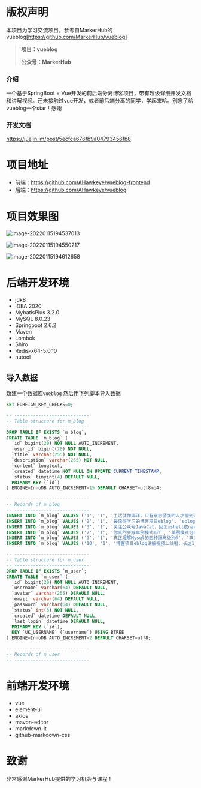 # 版权声明
本项目为学习交流项目，参考自MarkerHub的vueblog[https://github.com/MarkerHub/vueblog]

> **项目：vueblog**
>
> **公众号：MarkerHub**

### 介绍

一个基于SpringBoot + Vue开发的前后端分离博客项目，带有超级详细开发文档和讲解视频。还未接触过vue开发，或者前后端分离的同学，学起来哈。别忘了给vueblog一个star！感谢

### 开发文档

https://juejin.im/post/5ecfca676fb9a04793456fb8

# 项目地址
- 前端：https://github.com/AHawkeye/vueblog-frontend
- 后端：https://github.com/AHawkeye/vueblog
# 项目效果图

![image-20220115194537013](E:/vueblog-frontend/README.assets/image-20220115194537013.png)

![image-20220115194550217](E:/vueblog-frontend/README.assets/image-20220115194550217.png)

![image-20220115194612658](E:/vueblog-frontend/README.assets/image-20220115194612658.png)

# 后端开发环境

- jdk8
- IDEA 2020
- MybatisPlus 3.2.0
- MySQL 8.0.23
- Springboot 2.6.2
- Maven
- Lombok
- Shiro
- Redis-x64-5.0.10
- hutool

## 导入数据

新建一个数据库`vueblog` 然后用下列脚本导入数据

```SQL
SET FOREIGN_KEY_CHECKS=0;

-- ----------------------------
-- Table structure for m_blog
-- ----------------------------
DROP TABLE IF EXISTS `m_blog`;
CREATE TABLE `m_blog` (
  `id` bigint(20) NOT NULL AUTO_INCREMENT,
  `user_id` bigint(20) NOT NULL,
  `title` varchar(255) NOT NULL,
  `description` varchar(255) NOT NULL,
  `content` longtext,
  `created` datetime NOT NULL ON UPDATE CURRENT_TIMESTAMP,
  `status` tinyint(4) DEFAULT NULL,
  PRIMARY KEY (`id`)
) ENGINE=InnoDB AUTO_INCREMENT=15 DEFAULT CHARSET=utf8mb4;

-- ----------------------------
-- Records of m_blog
-- ----------------------------
INSERT INTO `m_blog` VALUES ('1', '1', '生活就像海洋，只有意志坚强的人才能到达彼岸', '这里是摘要哈哈哈', '内容？？？', '2020-05-21 22:08:42', '0');
INSERT INTO `m_blog` VALUES ('2', '1', '最值得学习的博客项目eblog', 'eblog是一个基于Springboot2.1.2开发的博客学习项目，为了让项目融合更多的知识点，达到学习目的，编写了详细的从0到1开发文档。主要学习包括：自定义Freemarker标签，使用shiro+redis完成了会话共享，redis的zset结构完成本周热议排行榜，t-io+websocket完成即时消息通知和群聊，rabbitmq+elasticsearch完成博客内容搜索引擎等。值得学习的地方很多！', '**推荐阅读：**\r\n\r\n[分享一套SpringBoot开发博客系统源码，以及完整开发文档！速度保存！](https://mp.weixin.qq.com/s/jz6e977xP-OyaAKNjNca8w)\r\n\r\n[Github上最值得学习的100个Java开源项目，涵盖各种技术栈！](https://mp.weixin.qq.com/s/N-U0TaEUXnBFfBsmt_OESQ)\r\n\r\n[2020年最新的常问企业面试题大全以及答案](https://mp.weixin.qq.com/s/lR5LC5GnD2Gs59ecV5R0XA)', '2020-05-28 09:36:38', '0');
INSERT INTO `m_blog` VALUES ('3', '1', '关注公众号JavaCat，回复xshell或navicat获取破解对应工具', '视频中所用到的xshell和navicat直接获取哈！', '### 工具获取\r\n\r\n* xshell 6 绿色破解版：关注公众号：JavaCat，回复 xshell 获取\r\n* Navicat 11 简体中文版：关注公众号：JavaCat，回复 navicat 获取\r\n\r\n公众号二维码：\r\n\r\n![JavaCat](//image-1300566513.cos.ap-guangzhou.myqcloud.com/upload/images/20201020/7fa16a1f957f4cfebe7be1f6675f6f36.png \"JavaCat\")\r\n\r\n直接扫码回复对应关键字\r\n\r\n**推荐阅读：**\r\n\r\n[B站86K播放量，SpringBoot+Vue前后端分离完整入门教程！](https://mp.weixin.qq.com/s/jGEkHTf2X8l-wUenc-PpEw)\r\n\r\n[分享一套SpringBoot开发博客系统源码，以及完整开发文档！速度保存！](https://mp.weixin.qq.com/s/jz6e977xP-OyaAKNjNca8w)\r\n\r\n[Github上最值得学习的100个Java开源项目，涵盖各种技术栈！](https://mp.weixin.qq.com/s/N-U0TaEUXnBFfBsmt_OESQ)\r\n\r\n[2020年最新的常问企业面试题大全以及答案](https://mp.weixin.qq.com/s/lR5LC5GnD2Gs59ecV5R0XA)', '2020-10-20 05:05:31', '0');
INSERT INTO `m_blog` VALUES ('7', '1', '你真的会写单例模式吗?', '单例模式可能是代码最少的模式了，但是少不一定意味着简单，想要用好、用对单例模式，还真得费一番脑筋。本文对 Java 中常见的单例模式写法做了一个总结，如有错漏之处，恳请读者指正。', '> 作者：吃桔子的攻城狮 来源：http://www.tekbroaden.com/singleton-java.html\n\n\n单例模式可能是代码最少的模式了，但是少不一定意味着简单，想要用好、用对单例模式，还真得费一番脑筋。本文对 Java 中常见的单例模式写法做了一个总结，如有错漏之处，恳请读者指正。\n\n饿汉法\n===\n\n顾名思义，饿汉法就是在第一次引用该类的时候就创建对象实例，而不管实际是否需要创建。代码如下：\n\n```\npublic class Singleton {  \n    private static Singleton = new Singleton();\n    private Singleton() {}\n    public static getSignleton(){\n        return singleton;\n    }\n}\n\n```\n\n这样做的好处是编写简单，但是无法做到延迟创建对象。但是我们很多时候都希望对象可以尽可能地延迟加载，从而减小负载，所以就需要下面的懒汉法：\n', '2020-05-22 00:42:44', '0');
INSERT INTO `m_blog` VALUES ('9', '1', '真正理解Mysql的四种隔离级别@', '事务是应用程序中一系列严密的操作，所有操作必须成功完成，否则在每个操作中所作的所有更改都会被撤消。也就是事务具有原子性，一个事务中的一系列的操作要么全部成功，要么一个都不做。\n\n事务的结束有两种，当事务中的所以步骤全部成功执行时，事务提交。如果其中一个步骤失败，将发生回滚操作，撤消撤消之前到事务开始时的所以操作。', '### 什么是事务  \n\n> 事务是应用程序中一系列严密的操作，所有操作必须成功完成，否则在每个操作中所作的所有更改都会被撤消。也就是事务具有原子性，一个事务中的一系列的操作要么全部成功，要么一个都不做。\n> \n> 事务的结束有两种，当事务中的所以步骤全部成功执行时，事务提交。如果其中一个步骤失败，将发生回滚操作，撤消撤消之前到事务开始时的所以操作。\n\n**事务的 ACID**\n\n事务具有四个特征：原子性（ Atomicity ）、一致性（ Consistency ）、隔离性（ Isolation ）和持续性（ Durability ）。这四个特性简称为 ACID 特性。\n\n> 1 、原子性。事务是数据库的逻辑工作单位，事务中包含的各操作要么都做，要么都不做\n> \n> 2 、一致性。事 务执行的结果必须是使数据库从一个一致性状态变到另一个一致性状态。因此当数据库只包含成功事务提交的结果时，就说数据库处于一致性状态。如果数据库系统 运行中发生故障，有些事务尚未完成就被迫中断，这些未完成事务对数据库所做的修改有一部分已写入物理数据库，这时数据库就处于一种不正确的状态，或者说是 不一致的状态。', '2020-05-22 22:04:46', '0');
INSERT INTO `m_blog` VALUES ('10', '1', '博客项目eblog讲解视频上线啦，长达17个小时！！', '1. 慕课网免费资源好久都没更新了，新教程大都付费\n2. B站上的视频繁多，通过收藏和弹幕数量通常很容易判断出视频是否优质\n3. 讲真，B站的弹幕文化，让我觉得，我不是一个在学习，自古人才出评论。哈哈哈\n4. B站视频通常广告少，up主的用心录制，通常只为了你关注他', 'ok，再回到我们的eblog项目，源码、文档、视频我都开源出来了。来些基本操作：github上给个star，B站视频给个三连支持咧。\n\neblog源码：https://github.com/MarkerHub/eblog\n\n点击这里：[10+篇完整开发文档](https://mp.weixin.qq.com/mp/homepage?__biz=MzIwODkzOTc1MQ==&hid=1&sn=8e512316c3dfe140e636d0c996951166)\n\n![](//image-1300566513.cos.ap-guangzhou.myqcloud.com/upload/images/20200508/c290d945b7d24c79b172759bdb5b94e0.png)\n\n视频讲解：（记得关注我噢！）\n\nhttps://www.bilibili.com/video/BV1ri4y1x71A\n\n![](//image-1300566513.cos.ap-guangzhou.myqcloud.com/upload/images/20200508/983b5abc1c934360a1a1362347a275f7.png)\n\n项目其实还很多bug的，哈哈，我还需要进行二次迭代，到时候再发迭代文档出来。\n\n关注下我的B站，作为一个自媒体的自由职业者，没有什么比涨粉更让我开心的了，嘻嘻。\n\n近期即将推出的视频教程：\n\n1. 搭建脚手架，前后端分离首秀\n2. Shiro入门到精通教程\n3. SpringBoot2.2.6最新入门教程', '2020-05-22 22:05:49', '0');

-- ----------------------------
-- Table structure for m_user
-- ----------------------------
DROP TABLE IF EXISTS `m_user`;
CREATE TABLE `m_user` (
  `id` bigint(20) NOT NULL AUTO_INCREMENT,
  `username` varchar(64) DEFAULT NULL,
  `avatar` varchar(255) DEFAULT NULL,
  `email` varchar(64) DEFAULT NULL,
  `password` varchar(64) DEFAULT NULL,
  `status` int(5) NOT NULL,
  `created` datetime DEFAULT NULL,
  `last_login` datetime DEFAULT NULL,
  PRIMARY KEY (`id`),
  KEY `UK_USERNAME` (`username`) USING BTREE
) ENGINE=InnoDB AUTO_INCREMENT=2 DEFAULT CHARSET=utf8;

-- ----------------------------
-- Records of m_user
-- ----------------------------
```

# 前端开发环境

- vue
- element-ui
- axios
- mavon-editor
- markdown-it
- github-markdown-css

# 致谢

非常感谢MarkerHub提供的学习机会与课程！
